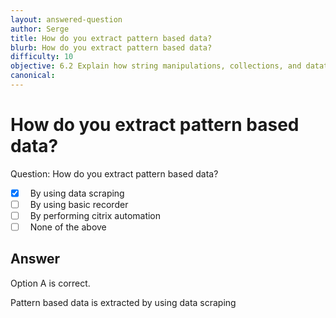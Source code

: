 ```yaml
---
layout: answered-question
author: Serge
title: How do you extract pattern based data?
blurb: How do you extract pattern based data?
difficulty: 10
objective: 6.2 Explain how string manipulations, collections, and datatables are used for data manipulation
canonical: 
---
```


<h1>How do you extract pattern based data?</h1>

Question:  How do you extract pattern based data?

 - [X] &nbsp;  By using data scraping
 - [ ] &nbsp;  By using basic recorder
 - [ ] &nbsp;  By performing citrix automation
 - [ ] &nbsp;  None of the above

## Answer

Option A is correct.

Pattern based data is extracted by using data scraping

